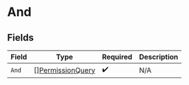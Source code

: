 # And


## Fields

| Field                                         | Type                                          | Required                                      | Description                                   |
| --------------------------------------------- | --------------------------------------------- | --------------------------------------------- | --------------------------------------------- |
| `And`                                         | [][PermissionQuery](../../permissionquery.md) | :heavy_check_mark:                            | N/A                                           |